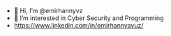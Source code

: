 - 👋 Hi, I’m @emirhannyvz
- 👀 I’m interested in Cyber Security and Programming
- https://www.linkedin.com/in/emirhannyavuz/

<!---
emirhannyvz/emirhannyvz is a ✨ special ✨ repository because its `README.md` (this file) appears on your GitHub profile.
You can click the Preview link to take a look at your changes.
--->

